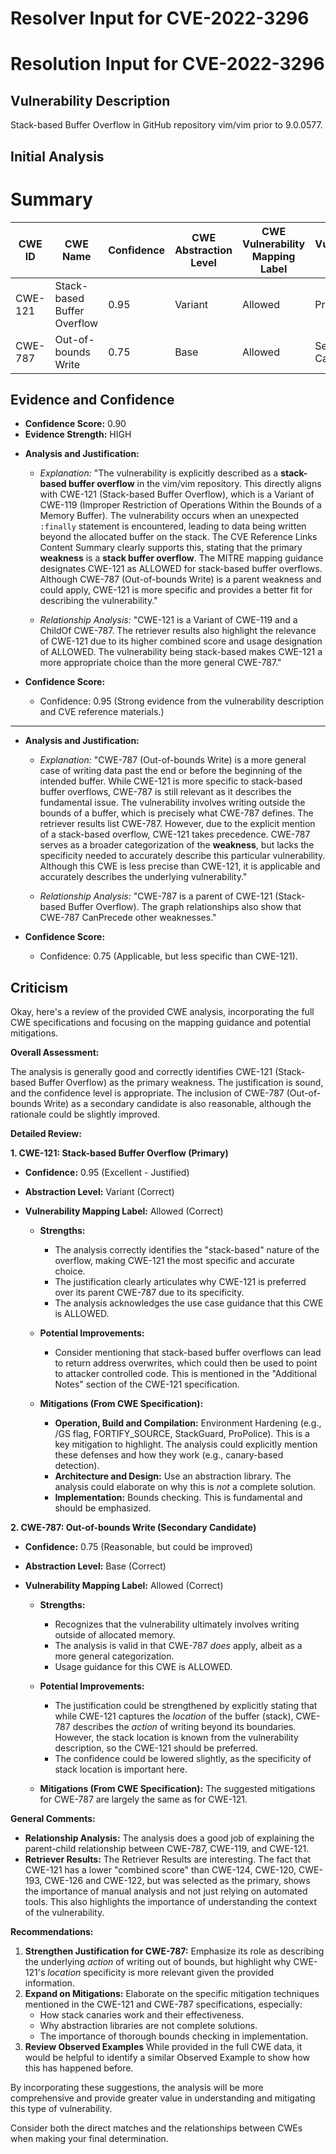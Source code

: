# Resolver Input for CVE-2022-3296

# Resolution Input for CVE-2022-3296

## Vulnerability Description
Stack-based Buffer Overflow in GitHub repository vim/vim prior to 9.0.0577.

## Initial Analysis
# Summary
| CWE ID  | CWE Name   | Confidence | CWE Abstraction Level | CWE Vulnerability Mapping Label | CWE-Vulnerability Mapping Notes |
|---|---|---|---|---|---|
| CWE-121 | Stack-based Buffer Overflow | 0.95 | Variant | Allowed | Primary CWE |
| CWE-787 | Out-of-bounds Write | 0.75 | Base | Allowed | Secondary Candidate |

## Evidence and Confidence

*   **Confidence Score:** 0.90
*   **Evidence Strength:** HIGH

- **Analysis and Justification:**  
  - *Explanation:* "The vulnerability is explicitly described as a **stack-based buffer overflow** in the vim/vim repository. This directly aligns with CWE-121 (Stack-based Buffer Overflow), which is a Variant of CWE-119 (Improper Restriction of Operations Within the Bounds of a Memory Buffer). The vulnerability occurs when an unexpected `:finally` statement is encountered, leading to data being written beyond the allocated buffer on the stack. The CVE Reference Links Content Summary clearly supports this, stating that the primary **weakness** is a **stack buffer overflow**. The MITRE mapping guidance designates CWE-121 as ALLOWED for stack-based buffer overflows. Although CWE-787 (Out-of-bounds Write) is a parent weakness and could apply, CWE-121 is more specific and provides a better fit for describing the vulnerability."
  
  - *Relationship Analysis:* "CWE-121 is a Variant of CWE-119 and a ChildOf CWE-787. The retriever results also highlight the relevance of CWE-121 due to its higher combined score and usage designation of ALLOWED. The vulnerability being stack-based makes CWE-121 a more appropriate choice than the more general CWE-787."

- **Confidence Score:**  
  - Confidence: 0.95 (Strong evidence from the vulnerability description and CVE reference materials.)

---
- **Analysis and Justification:**  
  - *Explanation:* "CWE-787 (Out-of-bounds Write) is a more general case of writing data past the end or before the beginning of the intended buffer. While CWE-121 is more specific to stack-based buffer overflows, CWE-787 is still relevant as it describes the fundamental issue. The vulnerability involves writing outside the bounds of a buffer, which is precisely what CWE-787 defines. The retriever results list CWE-787. However, due to the explicit mention of a stack-based overflow, CWE-121 takes precedence. CWE-787 serves as a broader categorization of the **weakness**, but lacks the specificity needed to accurately describe this particular vulnerability. Although this CWE is less precise than CWE-121, it is applicable and accurately describes the underlying vulnerability."
  
  - *Relationship Analysis:* "CWE-787 is a parent of CWE-121 (Stack-based Buffer Overflow). The graph relationships also show that CWE-787 CanPrecede other weaknesses."

- **Confidence Score:**  
  - Confidence: 0.75 (Applicable, but less specific than CWE-121).

## Criticism
Okay, here's a review of the provided CWE analysis, incorporating the full CWE specifications and focusing on the mapping guidance and potential mitigations.

**Overall Assessment:**

The analysis is generally good and correctly identifies CWE-121 (Stack-based Buffer Overflow) as the primary weakness. The justification is sound, and the confidence level is appropriate. The inclusion of CWE-787 (Out-of-bounds Write) as a secondary candidate is also reasonable, although the rationale could be slightly improved.

**Detailed Review:**

**1. CWE-121: Stack-based Buffer Overflow (Primary)**

*   **Confidence:** 0.95 (Excellent - Justified)
*   **Abstraction Level:** Variant (Correct)
*   **Vulnerability Mapping Label:** Allowed (Correct)

    *   **Strengths:**

        *   The analysis correctly identifies the "stack-based" nature of the overflow, making CWE-121 the most specific and accurate choice.
        *   The justification clearly articulates why CWE-121 is preferred over its parent CWE-787 due to its specificity.
        *   The analysis acknowledges the use case guidance that this CWE is ALLOWED.
    *   **Potential Improvements:**

        *   Consider mentioning that stack-based buffer overflows can lead to return address overwrites, which could then be used to point to attacker controlled code. This is mentioned in the "Additional Notes" section of the CWE-121 specification.
    *   **Mitigations (From CWE Specification):**

        *   **Operation, Build and Compilation:** Environment Hardening (e.g., /GS flag, FORTIFY_SOURCE, StackGuard, ProPolice).  This is a key mitigation to highlight. The analysis could explicitly mention these defenses and how they work (e.g., canary-based detection).
        *   **Architecture and Design:** Use an abstraction library. The analysis could elaborate on why this is *not* a complete solution.
        *   **Implementation:** Bounds checking. This is fundamental and should be emphasized.

**2. CWE-787: Out-of-bounds Write (Secondary Candidate)**

*   **Confidence:** 0.75 (Reasonable, but could be improved)
*   **Abstraction Level:** Base (Correct)
*   **Vulnerability Mapping Label:** Allowed (Correct)

    *   **Strengths:**

        *   Recognizes that the vulnerability ultimately involves writing outside of allocated memory.
        *   The analysis is valid in that CWE-787 *does* apply, albeit as a more general categorization.
        *   Usage guidance for this CWE is ALLOWED.
    *   **Potential Improvements:**

        *   The justification could be strengthened by explicitly stating that while CWE-121 captures the *location* of the buffer (stack), CWE-787 describes the *action* of writing beyond its boundaries. However, the stack location is known from the vulnerability description, so the CWE-121 should be preferred.
        *   The confidence could be lowered slightly, as the specificity of stack location is important here.
    *   **Mitigations (From CWE Specification):**  The suggested mitigations for CWE-787 are largely the same as for CWE-121.

**General Comments:**

*   **Relationship Analysis:** The analysis does a good job of explaining the parent-child relationship between CWE-787, CWE-119, and CWE-121.
*   **Retriever Results:** The Retriever Results are interesting.  The fact that CWE-121 has a lower "combined score" than CWE-124, CWE-120, CWE-193, CWE-126 and CWE-122, but was selected as the primary, shows the importance of manual analysis and not just relying on automated tools. This also highlights the importance of understanding the context of the vulnerability.

**Recommendations:**

1.  **Strengthen Justification for CWE-787:** Emphasize its role as describing the underlying *action* of writing out of bounds, but highlight why CWE-121's *location* specificity is more relevant given the provided information.
2.  **Expand on Mitigations:** Elaborate on the specific mitigation techniques mentioned in the CWE-121 and CWE-787 specifications, especially:
    *   How stack canaries work and their effectiveness.
    *   Why abstraction libraries are not complete solutions.
    *   The importance of thorough bounds checking in implementation.
3.  **Review Observed Examples** While provided in the full CWE data, it would be helpful to identify a similar Observed Example to show how this has happened before.

By incorporating these suggestions, the analysis will be more comprehensive and provide greater value in understanding and mitigating this type of vulnerability.

Consider both the direct matches and the relationships between CWEs
when making your final determination.
        